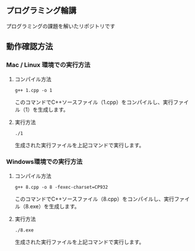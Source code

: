## プログラミング輪講

プログラミングの課題を解いたリポジトリです


## 動作確認方法

### Mac / Linux 環境での実行方法

1. コンパイル方法
   ```
   g++ 1.cpp -o 1
   ```
   このコマンドでC++ソースファイル（1.cpp）をコンパイルし、実行ファイル（1）を生成します。

2. 実行方法
   ```
   ./1
   ```
   生成された実行ファイルを上記コマンドで実行します。

### Windows環境での実行方法

1. コンパイル方法
   ```
   g++ 8.cpp -o 8 -fexec-charset=CP932
   ```
   このコマンドでC++ソースファイル（8.cpp）をコンパイルし、実行ファイル（8.exe）を生成します。

2. 実行方法
   ```
   ./8.exe
   ```
   生成された実行ファイルを上記コマンドで実行します。

